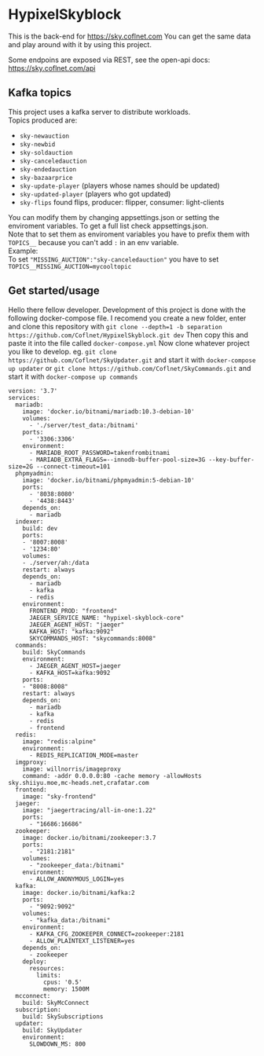# HypixelSkyblock
This is the back-end for https://sky.coflnet.com 
You can get the same data and play around with it by using this project.

Some endpoins are exposed via REST, see the open-api docs: https://sky.coflnet.com/api


## Kafka topics
This project uses a kafka server to distribute workloads.  
Topics produced are:
* `sky-newauction`
* `sky-newbid`
* `sky-soldauction`
* `sky-canceledauction`
* `sky-endedauction`
* `sky-bazaarprice`  
* `sky-update-player` (players whose names should be updated)
* `sky-updated-player`  (players who got updated)
* `sky-flips`  found flips, producer: flipper, consumer: light-clients

You can modify them by changing appsettings.json or setting the enviroment variables.
To get a full list check appsettings.json.  
Note that to set them as enviroment variables you have to prefix them with `TOPICS__` because you can't add `:` in an env variable.  
Example:  
To set `"MISSING_AUCTION":"sky-canceledauction"` you have to set `TOPICS__MISSING_AUCTION=mycooltopic`

## Get started/usage
Hello there fellow developer. Development of this project is done with the following docker-compose file.
I recomend you create a new folder, enter and clone this repository with `git clone --depth=1 -b separation https://github.com/Coflnet/HypixelSkyblock.git dev`
Then copy this and paste it into the file called `docker-compose.yml`
Now clone whatever project you like to develop. 
eg. `git clone https://github.com/Coflnet/SkyUpdater.git` and start it with `docker-compose up updater`
or `git clone https://github.com/Coflnet/SkyCommands.git` and start it with `docker-compose up commands`

```
version: '3.7'
services:
  mariadb:
    image: 'docker.io/bitnami/mariadb:10.3-debian-10'
    volumes:
      - './server/test_data:/bitnami'
    ports:
      - '3306:3306'
    environment:
      - MARIADB_ROOT_PASSWORD=takenfrombitnami
      - MARIADB_EXTRA_FLAGS=--innodb-buffer-pool-size=3G --key-buffer-size=2G --connect-timeout=101
  phpmyadmin:
    image: 'docker.io/bitnami/phpmyadmin:5-debian-10'
    ports:
      - '8038:8080'
      - '4438:8443'
    depends_on:
      - mariadb
  indexer:
    build: dev
    ports:
    - '8007:8008'
    - '1234:80'
    volumes:
    - ./server/ah:/data
    restart: always
    depends_on:
      - mariadb
      - kafka
      - redis
    environment: 
      FRONTEND_PROD: "frontend"
      JAEGER_SERVICE_NAME: "hypixel-skyblock-core"
      JAEGER_AGENT_HOST: "jaeger"
      KAFKA_HOST: "kafka:9092"
      SKYCOMMANDS_HOST: "skycommands:8008"
  commands:
    build: SkyCommands
    environment: 
      - JAEGER_AGENT_HOST=jaeger
      - KAFKA_HOST=kafka:9092
    ports:
    - "8008:8008"
    restart: always
    depends_on:
      - mariadb
      - kafka
      - redis
      - frontend
  redis:
    image: "redis:alpine"
    environment:
      - REDIS_REPLICATION_MODE=master
  imgproxy:
    image: willnorris/imageproxy
    command: -addr 0.0.0.0:80 -cache memory -allowHosts sky.shiiyu.moe,mc-heads.net,crafatar.com
  frontend:
    image: "sky-frontend"
  jaeger:
    image: "jaegertracing/all-in-one:1.22"
    ports:
      - "16686:16686"
  zookeeper:
    image: docker.io/bitnami/zookeeper:3.7
    ports:
      - "2181:2181"
    volumes:
      - "zookeeper_data:/bitnami"
    environment:
      - ALLOW_ANONYMOUS_LOGIN=yes
  kafka:
    image: docker.io/bitnami/kafka:2
    ports:
      - "9092:9092"
    volumes:
      - "kafka_data:/bitnami"
    environment:
      - KAFKA_CFG_ZOOKEEPER_CONNECT=zookeeper:2181
      - ALLOW_PLAINTEXT_LISTENER=yes
    depends_on:
      - zookeeper
    deploy:
      resources:
        limits:
          cpus: '0.5'
          memory: 1500M
  mcconnect:
    build: SkyMcConnect
  subscription:
    build: SkySubscriptions
  updater:
    build: SkyUpdater
    environment: 
      SLOWDOWN_MS: 800
```